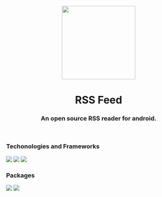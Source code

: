 
<p align="center"><img align="center" src="https://github.com/niilopoutanen/RSS-Feed/assets/60819607/642b9c3a-9e16-4df3-bc6d-4ee318733259" width=200/></p>
<h1 align="center">RSS Feed</h1>


<h3 align="center">An open source RSS reader for android.</h2>

<br>

<h3>Techonologies and Frameworks</h3>
<img src="https://github.com/niilopoutanen/RSS-Feed/assets/60819607/ae80c04d-0b7e-4de6-b1dc-1bee3853a6a9"/>
<img src="https://github.com/niilopoutanen/RSS-Feed/assets/60819607/a81db55a-70c5-47c5-ae84-4590d71c61e5"/>
<img src="https://github.com/niilopoutanen/RSS-Feed/assets/60819607/cd820dd8-8f56-4af8-861c-f0e3ab643a39"/>

<h3>Packages</h3>
<img src="https://github.com/niilopoutanen/RSS-Feed/assets/60819607/7d9c9e3e-c336-4054-8987-f5a0f54b2478"/>
<img src="https://github.com/niilopoutanen/RSS-Feed/assets/60819607/7e20ec71-9ef7-4c88-aa20-9934aa58adeb"/>

